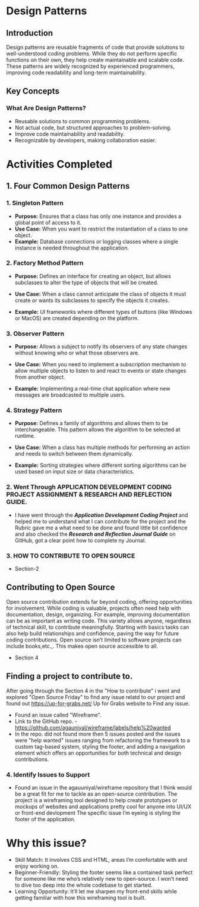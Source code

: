# Design Patterns

## Introduction

Design patterns are reusable fragments of code that provide solutions to well-understood coding problems. While they do not perform specific functions on their own, they help create maintainable and scalable code. These patterns are widely recognized by experienced programmers, improving code readability and long-term maintainability.

## Key Concepts

### What Are Design Patterns?

- Reusable solutions to common programming problems.
- Not actual code, but structured approaches to problem-solving.
- Improve code maintainability and readability.
- Recognizable by developers, making collaboration easier.


# Activities Completed
## 1. Four Common Design Patterns

### 1. Singleton Pattern

- **Purpose:** Ensures that a class has only one instance and provides a global point of access to it.
- **Use Case:** When you want to restrict the instantiation of a class to one object.
- **Example:** Database connections or logging classes where a single instance is needed throughout the application.
  
### 2. Factory Method Pattern

- **Purpose:** Defines an interface for creating an object, but allows subclasses to alter the type of objects that will be created.

- **Use Case:** When a class cannot anticipate the class of objects it must create or wants its subclasses to specify the objects it creates.

- **Example:** UI frameworks where different types of buttons (like Windows or MacOS) are created depending on the platform.  

### 3. Observer Pattern
- **Purpose:** Allows a subject to notify its observers of any state changes without knowing who or what those observers are.

- **Use Case:** When you need to implement a subscription mechanism to allow multiple objects to listen to and react to events or state changes from another object.

- **Example:** Implementing a real-time chat application where new messages are broadcasted to multiple users.

### 4. Strategy Pattern
- **Purpose:** Defines a family of algorithms and allows them to be interchangeable. This pattern allows the algorithm to be selected at runtime.

- **Use Case:** When a class has multiple methods for performing an action and needs to switch between them dynamically.

- **Example:** Sorting strategies where different sorting algorithms can be used based on input size or data characteristics.

### 2. Went Through APPLICATION DEVELOPMENT CODING PROJECT ASSIGNMENT &  RESEARCH AND REFLECTION GUIDE.

*  I have went through the ***Application Development Coding Project*** and helped me to understand what I can contribute for the project and the Rubric gave me a what need to be done and found little bit confidence and also checked the ***Research and Reflection Journal Guide*** on GitHub, got a clear point how to complete ny Journal.

### 3. HOW TO CONTRIBUTE TO OPEN SOURCE 

* Section-2 

## Contributing to Open Source

Open source contribution extends far beyond coding, offering opportunities for involvement. While coding is valuable, projects often need help with documentation, design, organizing. For example, improving documentation can be as important as writing code. This variety allows anyone, regardless of technical skill, to contribute meaningfully. Starting with basics tasks can also help build relationships and confidence, paving the way for future coding contributions. Open source isn’t limited to software projects can include books,etc.,. This makes open source accessible to all.

* Section 4

## Finding a project to contribute to.

After going through the Section 4 in the "How to contribute" i went and explored "Open Source Friday" to find any issue relatd to our project and found out https://up-for-grabs.net/ Up for Grabs website to Find any issue.

- Found an issue called "Wireframe".
- Link to the GitHub repo. - https://github.com/agauniyal/wireframe/labels/help%20wanted
- In the repo. did not found more then 5 issues posted and the issues were "help wanted" issues ranging from refactoring the framework to a custom tag-based system, styling the footer, and adding a navigation element which offers an opportunities for both technical and design contributions.

### 4. Identify Issues to Support

- Found an issue in the agauuniyal/wireframe repository that I think would be a great fit for me to tackle as an open-source contribution. The project is a wireframing tool designed to help create prototypes or mockups of websites and applications pretty cool for anyone into UI/UX or front-end devlopment The specific issue I’m eyeing is styling the footer of the application.
 
# Why this issue?
- Skill Match: It involves CSS and HTML, areas I’m comfortable with and enjoy working on.
- Beginner-Friendly: Styling the footer seems like a contained task perfect for someone like me who’s relatively new to open-source. I won’t need to dive too deep into the whole codebase to get started.
- Learning Opportunity: It’ll let me sharpen my front-end skills while getting familiar with how this wireframing tool is built. 
